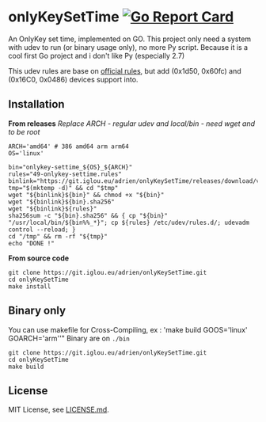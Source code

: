 # onlyKeySetTime [![Go Report Card](https://goreportcard.com/badge/git.iglou.eu/adrien/onlyKeySetTime)](https://goreportcard.com/report/git.iglou.eu/adrien/onlyKeySetTime)

An OnlyKey set time, implemented on GO.
This project only need a system with udev to run (or binary usage only), no more Py script.
Because it is a cool first Go project and i don't like Py (especially 2.7)

This udev rules are base on [official rules](https://raw.githubusercontent.com/trustcrypto/trustcrypto.github.io/master/49-onlykey.rules), but add (0x1d50, 0x60fc) and (0x16C0, 0x0486) devices support into.

## Installation

**From releases** *Replace ARCH - regular udev and local/bin - need wget and to be root*
```
ARCH='amd64' # 386 amd64 arm arm64
OS='linux'

bin="onlykey-settime_${OS}_${ARCH}"
rules="49-onlykey-settime.rules"
binlink="https://git.iglou.eu/adrien/onlyKeySetTime/releases/download/v1.0.0/"
tmp="$(mktemp -d)" && cd "$tmp"
wget "${binlink}${bin}" && chmod +x "${bin}"
wget "${binlink}${bin}.sha256"
wget "${binlink}${rules}"
sha256sum -c "${bin}.sha256" && { cp "${bin}" "/usr/local/bin/${bin%%_*}"; cp ${rules} /etc/udev/rules.d/; udevadm control --reload; }
cd "/tmp" && rm -rf "${tmp}"
echo "DONE !"
```

**From source code**
```
git clone https://git.iglou.eu/adrien/onlyKeySetTime.git
cd onlyKeySetTime
make install
```

## Binary only

You can use makefile for Cross-Compiling, ex : 'make build GOOS='linux' GOARCH='arm''"
Binary are on `./bin`

```
git clone https://git.iglou.eu/adrien/onlyKeySetTime.git
cd onlyKeySetTime
make build
```

## License

MIT License, see [LICENSE.md](LICENSE.md).